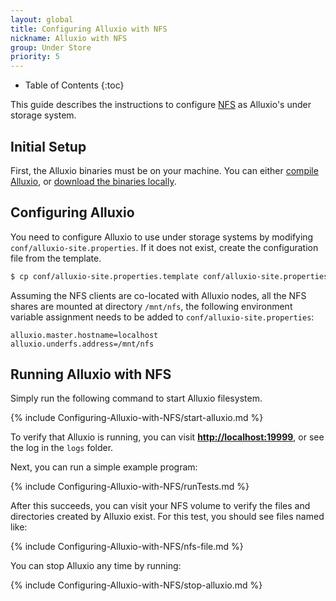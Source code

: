 ```yaml
---
layout: global
title: Configuring Alluxio with NFS
nickname: Alluxio with NFS
group: Under Store
priority: 5
---
```

* Table of Contents
{:toc}

This guide describes the instructions to configure [NFS](http://nfs.sourceforge.net) as Alluxio's under
storage system.

## Initial Setup

First, the Alluxio binaries must be on your machine. You can either
[compile Alluxio](Building-Alluxio-Master-Branch.html), or
[download the binaries locally](Running-Alluxio-Locally.html).

## Configuring Alluxio

You need to configure Alluxio to use under storage systems by modifying
`conf/alluxio-site.properties`. If it does not exist, create the configuration file from the
template.

```bash
$ cp conf/alluxio-site.properties.template conf/alluxio-site.properties
```

Assuming the NFS clients are co-located with Alluxio nodes, all the NFS shares are mounted at
directory `/mnt/nfs`, the following environment variable assignment needs to be added to
`conf/alluxio-site.properties`:

```
alluxio.master.hostname=localhost
alluxio.underfs.address=/mnt/nfs
```

## Running Alluxio with NFS

Simply run the following command to start Alluxio filesystem.

{% include Configuring-Alluxio-with-NFS/start-alluxio.md %}

To verify that Alluxio is running, you can visit
**[http://localhost:19999](http://localhost:19999)**, or see the log in the `logs` folder.

Next, you can run a simple example program:

{% include Configuring-Alluxio-with-NFS/runTests.md %}

After this succeeds, you can visit your NFS volume to verify the files and directories created
by Alluxio exist. For this test, you should see files named like:

{% include Configuring-Alluxio-with-NFS/nfs-file.md %}

You can stop Alluxio any time by running:

{% include Configuring-Alluxio-with-NFS/stop-alluxio.md %}

